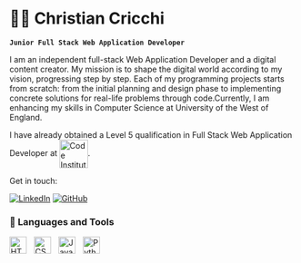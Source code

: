 # 👨‍💻 Christian Cricchi

**`Junior Full Stack Web Application Developer`**

I am an independent full-stack Web Application Developer and a digital content creator. My mission is to shape the digital world according to my vision, progressing step by step. 
Each of my programming projects starts from scratch: from the initial planning and design phase to implementing concrete solutions for real-life problems through code.Currently, I am enhancing my skills in Computer Science at University of the West of England. 

I have already obtained a Level 5 qualification in Full Stack Web Application Developer at 
<a href="https://codeinstitute.net/ie/"><img align="center" alt="Code Institute Logo" height="50" width="50" src="https://avatars.githubusercontent.com/u/16867170?s=200&v=4" target="_blank" rel="noreferrer noopener"></a>.

Get in touch: 

<p align="left">
  
[![LinkedIn](https://img.shields.io/badge/LinkedIn-0077B5?style=for-the-badge&logo=linkedin&logoColor=white)](https://www.linkedin.com/in/christian-cricchi-9a185075/)
[![GitHub](https://img.shields.io/badge/GitHub-100000?style=for-the-badge&logo=github&logoColor=white)](https://github.com/ChristianCricchi?tab=repositories)

</p>

### 🧰 Languages and Tools


<img align="left" alt="HTML" width="30px" style="padding-right:10px;" src="https://cdn.jsdelivr.net/gh/devicons/devicon/icons/html5/html5-plain.svg" />
<img align="left" alt="CSS" width="30px" style="padding-right:10px;" src="https://cdn.jsdelivr.net/gh/devicons/devicon/icons/css3/css3-plain.svg" />
<img align="left" alt="JavaScript" width="30px" style="padding-right:10px;" src="https://cdn.jsdelivr.net/gh/devicons/devicon/icons/javascript/javascript-plain.svg" />
<img align="left" alt="Python" width="30px" style="padding-right:10px;" src="https://cdn.jsdelivr.net/gh/devicons/devicon/icons/python/python-plain.svg" />
<br />

#
